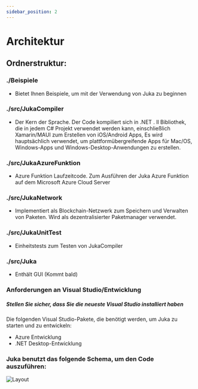 ```yaml
---
sidebar_position: 2
---
```


# Architektur

## Ordnerstruktur:

### ./Beispiele
- Bietet Ihnen Beispiele, um mit der Verwendung von Juka zu beginnen

### ./src/JukaCompiler
- Der Kern der Sprache. Der Code kompiliert sich in .NET . ll Bibliothek, die in jedem C# Projekt verwendet werden kann, einschließlich Xamarin/MAUI zum Erstellen von iOS/Android Apps, Es wird hauptsächlich verwendet, um plattformübergreifende Apps für Mac/OS, Windows-Apps und Windows-Desktop-Anwendungen zu erstellen.

### ./src/JukaAzureFunktion
- Azure Funktion Laufzeitcode. Zum Ausführen der Juka Azure Funktion auf dem Microsoft Azure Cloud Server

### ./src/JukaNetwork
- Implementiert als Blockchain-Netzwerk zum Speichern und Verwalten von Paketen. Wird als dezentralisierter Paketmanager verwendet.

### ./src/JukaUnitTest
- Einheitstests zum Testen von JukaCompiler

### ./src/Juka
- Enthält GUI (Kommt bald)

### Anforderungen an Visual Studio/Entwicklung
##### Stellen Sie sicher, dass Sie die neueste Visual Studio installiert haben

Die folgenden Visual Studio-Pakete, die benötigt werden, um Juka zu starten und zu entwickeln:

- Azure Entwicklung
- .NET Desktop-Entwicklung

### Juka benutzt das folgende Schema, um den Code auszuführen:
![Layout](/img/Runtime.png)
